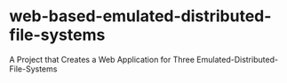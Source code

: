 # web-based-emulated-distributed-file-systems
A Project that Creates a Web Application for Three Emulated-Distributed-File-Systems
